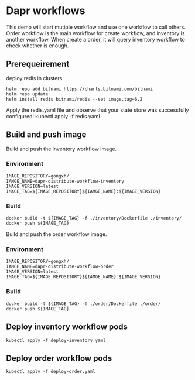 # Dapr workflows
This demo will start mutiple workflow and use one workflow to call others.
Order workflow is the main workflow for create workflow, and inventory is another workflow. When create a order, it will query inventory workflow to check whether is enough.
## Prerequeirement
deploy redis in clusters.
```
helm repo add bitnami https://charts.bitnami.com/bitnami
helm repo update
helm install redis bitnami/redis --set image.tag=6.2
```
Apply the redis.yaml file and observe that your state store was successfully configured!
kubectl apply -f redis.yaml


## Build and push image
Build and push the inventory workflow image.
### Environment
```
IMAGE_REPOSITORY=gongxh/
IAMGE_NAME=dapr-distribute-workflow-inventory
IMAGE_VERSION=latest
IMAGE_TAG=${IMAGE_REPOSITORY}${IAMGE_NAME}:${IMAGE_VERSION}
```
### Build
```shell
docker build -t ${IMAGE_TAG} -f ./inventory/Dockerfile ./inventory/
docker push ${IMAGE_TAG}
```

Build and push the order workflow image.
### Environment
```
IMAGE_REPOSITORY=gongxh/
IAMGE_NAME=dapr-distribute-workflow-order
IMAGE_VERSION=latest
IMAGE_TAG=${IMAGE_REPOSITORY}${IAMGE_NAME}:${IMAGE_VERSION}
```
### Build
```shell
docker build -t ${IMAGE_TAG} -f ./order/Dockerfile ./order/
docker push ${IMAGE_TAG}
```

## Deploy inventory workflow pods
```
kubectl apply -f deploy-inventory.yaml
```
## Deploy order workflow pods
```
kubectl apply -f deploy-order.yaml
```
